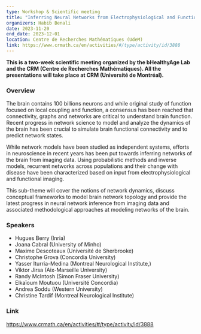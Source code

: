 ```yaml
---
type: Workshop & Scientific meeting
title: "Inferring Neural Networks from Electrophysiological and Functional Imaging"
organizers: Habib Benali
date: 2023-11-20
end_date: 2023-12-01
location: Centre de Recherches Mathématiques (UdeM)
link: https://www.crmath.ca/en/activities/#/type/activity/id/3888
---
```


**This is a two-week scientific meeting organized by the bHealthyAge Lab and the CRM (Centre de Recherches Mathématiques). All the presentations will take place at CRM (Université de Montréal).**


### Overview

The brain contains 100 billions neurons and while original study of function focused on local coupling and function, a consensus has been reached that connectivity, graphs and networks are critical to understand brain function. Recent progress in network science to model and analyze the dynamics of the brain has been crucial to simulate brain functional connectivity and to predict network states.

While network models have been studied as independent systems, efforts in neuroscience in recent years has been put towards inferring networks of the brain from imaging data. Using probabilistic methods and inverse models, recurrent networks across populations and their change with disease have been characterized based on input from electrophysiological and functional imaging.

This sub-theme will cover the notions of network dynamics, discuss conceptual frameworks to model brain network topology and provide the latest progress in neural network inference from imaging data and associated methodological approaches at modeling networks of the brain.


### Speakers

- Hugues Berry (Inria)
- Joana Cabral (University of Minho)
- Maxime Descoteaux (Université de Sherbrooke)
- Christophe Grova (Concordia University)
- Yasser Iturria-Medina (Montreal Neurological Institute,)
- Viktor Jirsa (Aix-Marseille University)
- Randy McIntosh (Simon Fraser University)
- Elkaïoum Moutuou (Université Concordia)
- Andrea Soddu (Western University)
- Christine Tardif (Montreal Neurological Institute)

### Link
https://www.crmath.ca/en/activities/#/type/activity/id/3888
